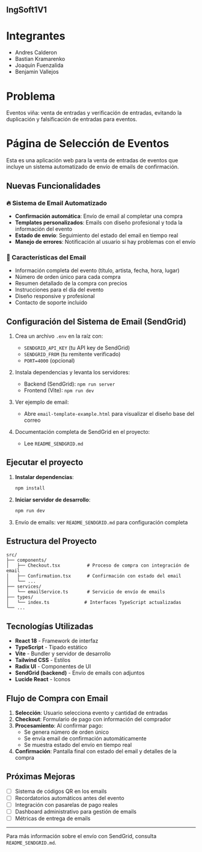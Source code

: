 ## IngSoft1V1

# Integrantes
- Andres Calderon
- Bastian Kramarenko
- Joaquin Fuenzalida
- Benjamin Vallejos

# Problema
Eventos viña: venta de entradas y verificación de entradas, evitando la duplicación y falsificación de entradas para eventos.

# Página de Selección de Eventos

Esta es una aplicación web para la venta de entradas de eventos que incluye un sistema automatizado de envío de emails de confirmación.

## Nuevas Funcionalidades

### 🔥 Sistema de Email Automatizado
- **Confirmación automática**: Envío de email al completar una compra
- **Templates personalizados**: Emails con diseño profesional y toda la información del evento
- **Estado de envío**: Seguimiento del estado del email en tiempo real
- **Manejo de errores**: Notificación al usuario si hay problemas con el envío

### 📧 Características del Email
- Información completa del evento (título, artista, fecha, hora, lugar)
- Número de orden único para cada compra
- Resumen detallado de la compra con precios
- Instrucciones para el día del evento
- Diseño responsive y profesional
- Contacto de soporte incluido

## Configuración del Sistema de Email (SendGrid)

1. Crea un archivo `.env` en la raíz con:
   - `SENDGRID_API_KEY` (tu API key de SendGrid)
   - `SENDGRID_FROM` (tu remitente verificado)
   - `PORT=4000` (opcional)

2. Instala dependencias y levanta los servidores:
   - Backend (SendGrid): `npm run server`
   - Frontend (Vite): `npm run dev`

3. Ver ejemplo de email:
   - Abre `email-template-example.html` para visualizar el diseño base del correo

4. Documentación completa de SendGrid en el proyecto:
   - Lee `README_SENDGRID.md`

## Ejecutar el proyecto

1. **Instalar dependencias**:
   ```bash
   npm install
   ```

2. **Iniciar servidor de desarrollo**:
   ```bash
   npm run dev
   ```

3. Envío de emails: ver `README_SENDGRID.md` para configuración completa

## Estructura del Proyecto

```
src/
├── components/
│   ├── Checkout.tsx          # Proceso de compra con integración de email
│   ├── Confirmation.tsx      # Confirmación con estado del email
│   └── ...
├── services/
│   └── emailService.ts       # Servicio de envío de emails
├── types/
│   └── index.ts             # Interfaces TypeScript actualizadas
└── ...
```

## Tecnologías Utilizadas

- **React 18** - Framework de interfaz
- **TypeScript** - Tipado estático
- **Vite** - Bundler y servidor de desarrollo
- **Tailwind CSS** - Estilos
- **Radix UI** - Componentes de UI
- **SendGrid (backend)** - Envío de emails con adjuntos
- **Lucide React** - Iconos

## Flujo de Compra con Email

1. **Selección**: Usuario selecciona evento y cantidad de entradas
2. **Checkout**: Formulario de pago con información del comprador
3. **Procesamiento**: Al confirmar pago:
   - Se genera número de orden único
   - Se envía email de confirmación automáticamente
   - Se muestra estado del envío en tiempo real
4. **Confirmación**: Pantalla final con estado del email y detalles de la compra

## Próximas Mejoras

- [ ] Sistema de códigos QR en los emails
- [ ] Recordatorios automáticos antes del evento
- [ ] Integración con pasarelas de pago reales
- [ ] Dashboard administrativo para gestión de emails
- [ ] Métricas de entrega de emails

---

Para más información sobre el envío con SendGrid, consulta `README_SENDGRID.md`.
  
